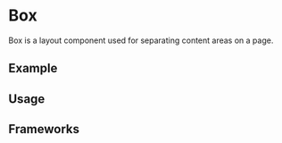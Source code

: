 <script setup>
  import Vue from './vue.md';
  import Elements from './elements.md';
  import React from './react.md';
</script>

# Box

Box is a layout component used for separating content areas on a page.

<components-status react='released' vue='released' elements='released' />

## Example

<theme-switcher />

<box-example />

## Usage

<component-design-guidelines name="Warp - Components / Button" link="https://www.figma.com/file/8P1JQsd82b93gQ6K3igO2p/Warp---Components?type=design&node-id=303-19039&mode=design&t=zUBVst8JZi0AR66n-0" />

<component-questions />

## Frameworks

<tabs-content> 
  <template #react>
   <react />
  </template>
  <template #vue>
    <vue />
  </template>
  <template #elements>
    <elements />
  </template>
</tabs-content>
